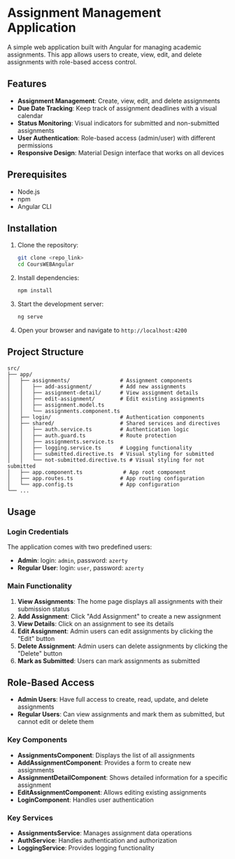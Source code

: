 # Assignment Management Application

A simple web application built with Angular for managing academic assignments. This app allows users to create, view, edit, and delete assignments with role-based access control.

## Features

- **Assignment Management**: Create, view, edit, and delete assignments
- **Due Date Tracking**: Keep track of assignment deadlines with a visual calendar
- **Status Monitoring**: Visual indicators for submitted and non-submitted assignments
- **User Authentication**: Role-based access (admin/user) with different permissions
- **Responsive Design**: Material Design interface that works on all devices

## Prerequisites

- Node.js
- npm 
- Angular CLI

## Installation

1. Clone the repository:
   ```bash
   git clone <repo_link>
   cd CoursWEBAngular
   ```

2. Install dependencies:
   ```bash
   npm install
   ```

3. Start the development server:
   ```bash
   ng serve
   ```

4. Open your browser and navigate to `http://localhost:4200`

## Project Structure

```
src/
├── app/
│   ├── assignments/                # Assignment components
│   │   ├── add-assignment/         # Add new assignments
│   │   ├── assignment-detail/      # View assignment details
│   │   ├── edit-assignment/        # Edit existing assignments
│   │   ├── assignment.model.ts     
│   │   └── assignments.component.ts
│   ├── login/                      # Authentication components
│   ├── shared/                     # Shared services and directives
│   │   ├── auth.service.ts         # Authentication logic
│   │   ├── auth.guard.ts           # Route protection
│   │   ├── assignments.service.ts 
│   │   ├── logging.service.ts      # Logging functionality
│   │   ├── submitted.directive.ts  # Visual styling for submitted
│   │   └── not-submitted.directive.ts # Visual styling for not submitted
│   ├── app.component.ts             # App root component
│   ├── app.routes.ts               # App routing configuration
│   └── app.config.ts               # App configuration
└── ...
```

## Usage

### Login Credentials

The application comes with two predefined users:
- **Admin**: login: `admin`, password: `azerty`
- **Regular User**: login: `user`, password: `azerty`

### Main Functionality

1. **View Assignments**: The home page displays all assignments with their submission status
2. **Add Assignment**: Click "Add Assignment" to create a new assignment
3. **View Details**: Click on an assignment to see its details
4. **Edit Assignment**: Admin users can edit assignments by clicking the "Edit" button
5. **Delete Assignment**: Admin users can delete assignments by clicking the "Delete" button
6. **Mark as Submitted**: Users can mark assignments as submitted

## Role-Based Access

- **Admin Users**: Have full access to create, read, update, and delete assignments
- **Regular Users**: Can view assignments and mark them as submitted, but cannot edit or delete them

### Key Components

- **AssignmentsComponent**: Displays the list of all assignments
- **AddAssignmentComponent**: Provides a form to create new assignments
- **AssignmentDetailComponent**: Shows detailed information for a specific assignment
- **EditAssignmentComponent**: Allows editing existing assignments
- **LoginComponent**: Handles user authentication

### Key Services

- **AssignmentsService**: Manages assignment data operations
- **AuthService**: Handles authentication and authorization
- **LoggingService**: Provides logging functionality
